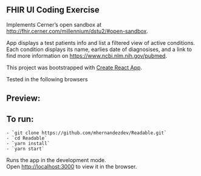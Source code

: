 ## FHIR UI Coding Exercise

Implements Cerner’s open sandbox at http://fhir.cerner.com/millennium/dstu2/#open-sandbox.

App displays a test patients info and list a filtered view of active conditions. Each condition displays its name, earlies date of diagnosises, and a link to find more information on https://www.ncbi.nlm.nih.gov/pubmed.

This project was bootstrapped with [Create React App](https://github.com/facebook/create-react-app).

Tested in the following browsers


## Preview:


## To run:
    - `git clone https://github.com/mhernandezdev/Readable.git`
    - `cd Readable`
    - `yarn install`
    - `yarn start`

Runs the app in the development mode.<br>
Open [http://localhost:3000](http://localhost:3000) to view it in the browser.

